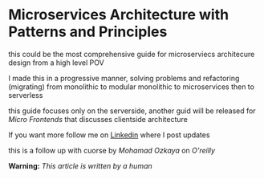 # Microservices Architecture with Patterns and Principles

this could be the most comprehensive guide for microserviecs architecure design from a high level POV

I made this in a progressive manner, solving problems and refactoring (migrating) from monolithic to modular monolithic to microservices then to serverless

this guide focuses only on the serverside, another guid will be released for _Micro Frontends_ that discusses clientside architecture

If you want more follow me on [Linkedin](https://www.linkedin.com/in/kareem-anees-0496b62b3) where I post updates

this is a follow up with cuorse by _Mohamad Ozkaya_ on _O'reilly_

**Warning:** _This article is written by a human_
